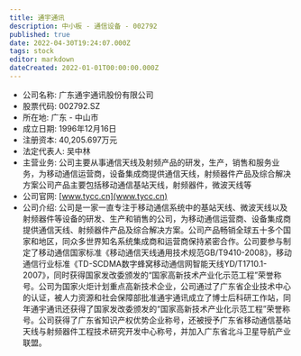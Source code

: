 ```yaml
---
title: 通宇通讯
description: 中小板 - 通信设备 - 002792
published: true
date: 2022-04-30T19:24:07.000Z
tags: stock
editor: markdown
dateCreated: 2022-01-01T00:00:00.000Z
---
```


- 公司名称: 广东通宇通讯股份有限公司
- 股票代码: 002792.SZ
- 所在地: 广东 - 中山市
- 成立日期: 1996年12月16日
- 注册资本: 40,205.697万元
- 法定代表人: 吴中林
- 主营业务: 公司主要从事通信天线及射频产品的研发，生产，销售和服务业务，为移动通信运营商，设备集成商提供通信天线，射频器件产品及综合解决方案公司产品主要包括移动通信基站天线，射频器件，微波天线等
- 公司官网: [www.tycc.cn](www.tycc.cn)
- 公司介绍: 公司是一家一直专注于移动通信系统中的基站天线、微波天线以及射频器件等设备的研发、生产和销售的公司，为移动通信运营商、设备集成商提供通信天线、射频器件产品及综合解决方案。公司产品畅销全球五十多个国家和地区，同众多世界知名系统集成商和运营商保持紧密合作。公司要参与制定了移动通信国家标准《移动通信天线通用技术规范GB/T9410-2008》，移动通信行业标准《TD-SCDMA数字蜂窝移动通信网智能天线YD/T1710.1-2007》，同时获得国家发改委颁发的“国家高新技术产业化示范工程”荣誉称号。公司为国家火炬计划重点高新技术企业，公司通过了广东省企业技术中心的认证，被人力资源和社会保障部批准通宇通讯成立了博士后科研工作站，同年通宇通讯还获得了国家发改委颁发的“国家高新技术产业化示范工程”荣誉称号。公司获得了广东省知识产权优势企业称号，还被授予广东省移动通信基站天线与射频器件工程技术研究开发中心称号，并加入广东省北斗卫星导航产业联盟。


